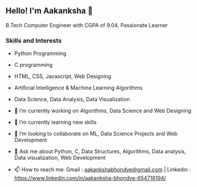 ## Hello! I'm Aakanksha 👋
B.Tech Computer Engineer with CGPA of 9.04, Passionate Learner

### **Skills and Interests**

- Python Programming
- C programming
- HTML, CSS, Javascript, Web Designing
- Artificial Intelligence & Machine Learning Algorithms
- Data Science, Data Analysis, Data Visualization

- 🔭 I’m currently working on Algorithms, Data Science and Web Designing
- 🌱 I’m currently learning new skills
- 👯 I’m looking to collaborate on ML, Data Science Projects and Web Development
- 💬 Ask me about Python, C, Data Structures, Algorithms, Data analysis, Data visualization, Web Development
- 📫 How to reach me: Gmail : aakankshabhondve@gmail.com | 
         Linkedin : https://www.linkedin.com/in/aakanksha-bhondve-654716194/

